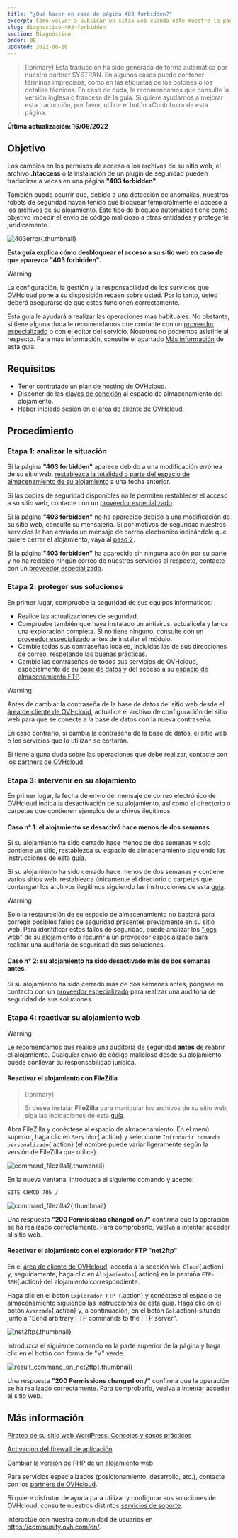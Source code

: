 ```yaml
---
title: "¿Qué hacer en caso de página 403 forbidden?"
excerpt: Cómo volver a publicar un sitio web cuando este muestre la página 403 forbidden
slug: diagnostico-403-forbidden
section: Diagnóstico
order: 08
updated: 2022-06-16
---
```


> [!primary]
> Esta traducción ha sido generada de forma automática por nuestro partner SYSTRAN. En algunos casos puede contener términos imprecisos, como en las etiquetas de los botones o los detalles técnicos. En caso de duda, le recomendamos que consulte la versión inglesa o francesa de la guía. Si quiere ayudarnos a mejorar esta traducción, por favor, utilice el botón «Contribuir» de esta página.
>

**Última actualización: 16/06/2022**

## Objetivo

Los cambios en los permisos de acceso a los archivos de su sitio web, el archivo **.htaccess** o la instalación de un plugin de seguridad pueden traducirse a veces en una página **"403 forbidden"**.

También puede ocurrir que, debido a una detección de anomalías, nuestros robots de seguridad hayan tenido que bloquear temporalmente el acceso a los archivos de su alojamiento. Este tipo de bloqueo automático tiene como objetivo impedir el envío de código malicioso a otras entidades y protegerle jurídicamente.

![403error](images/403error.png){.thumbnail}

**Esta guía explica cómo desbloquear el acceso a su sitio web en caso de que aparezca "403 forbidden".**

> [!warning]
>
> La configuración, la gestión y la responsabilidad de los servicios que OVHcloud pone a su disposición recaen sobre usted. Por lo tanto, usted deberá asegurarse de que estos funcionen correctamente.
>
> Esta guía le ayudará a realizar las operaciones más habituales. No obstante, si tiene alguna duda le recomendamos que contacte con un [proveedor especializado](https://partner.ovhcloud.com/es/directory/) o con el editor del servicio. Nosotros no podremos asistirle al respecto. Para más información, consulte el apartado [Más información](#gofurther) de esta guía.
>

## Requisitos

- Tener contratado un [plan de hosting](https://www.ovhcloud.com/es/web-hosting/) de OVHcloud.
- Disponer de las [claves de conexión](../conexion-espacio-almacenamiento-ftp-alojamiento-web/#1-obtener-los-datos-de-conexion) al espacio de almacenamiento del alojamiento.
- Haber iniciado sesión en el [área de cliente de OVHcloud](https://ca.ovh.com/auth/?action=gotomanager&from=https://www.ovh.com/world/&ovhSubsidiary=ws).

## Procedimiento

### Etapa 1: analizar la situación

Si la página **"403 forbidden"** aparece debido a una modificación errónea de su sitio web, [restablezca la totalidad o parte del espacio de almacenamiento de su alojamiento](../restaurar-espacio-almacenamiento-alojamiento-web/) a una fecha anterior.

Si las copias de seguridad disponibles no le permiten restablecer el acceso a su sitio web, contacte con un [proveedor especializado](https://partner.ovhcloud.com/es/directory/).

Si la página **"403 forbidden"** no ha aparecido debido a una modificación de su sitio web, consulte su mensajería. Si por motivos de seguridad nuestros servicios le han enviado un mensaje de correo electrónico indicándole que quiere cerrar el alojamiento, vaya al [paso 2](#step2).

Si la página **"403 forbidden"** ha aparecido sin ninguna acción por su parte y no ha recibido ningún correo de nuestros servicios al respecto, contacte con un [proveedor especializado](https://partner.ovhcloud.com/es/directory/).

### Etapa 2: proteger sus soluciones <a name="step2"></a>

En primer lugar, compruebe la seguridad de sus equipos informáticos:

- Realice las actualizaciones de seguridad.
- Compruebe también que haya instalado un antivirus, actualícela y lance una exploración completa. Si no tiene ninguno, consulte con un [proveedor especializado](https://partner.ovhcloud.com/es/directory/) antes de instalar el módulo.
- Cambie todas sus contraseñas locales, incluidas las de sus direcciones de correo, respetando las [buenas prácticas](https://docs.ovh.com/es/customer/gestionar-su-contrasena/#generar-una-contrasena-adecuada).
- Cambie las contraseñas de todos sus servicios de OVHcloud, especialmente de su [base de datos](../cambiar-contrasena-base-de-datos/) y del acceso a su [espacio de almacenamiento FTP](../cambiar-contrasena-usuario-ftp/).

> [!warning]
>
> Antes de cambiar la contraseña de la base de datos del sitio web desde el [área de cliente de OVHcloud](https://ca.ovh.com/auth/?action=gotomanager&from=https://www.ovh.com/world/&ovhSubsidiary=ws), actualice el archivo de configuración del sitio web para que se conecte a la base de datos con la nueva contraseña.
>
> En caso contrario, si cambia la contraseña de la base de datos, el sitio web o los servicios que lo utilizan se cortarán.
>
> Si tiene alguna duda sobre las operaciones que debe realizar, contacte con los [partners de OVHcloud](https://partner.ovhcloud.com/es/directory/).
>

### Etapa 3: intervenir en su alojamiento

En primer lugar, la fecha de envío del mensaje de correo electrónico de OVHcloud indica la desactivación de su alojamiento, así como el directorio o carpetas que contienen ejemplos de archivos ilegítimos.

#### Caso n° 1: el alojamiento se desactivó hace menos de dos semanas.

Si su alojamiento ha sido cerrado hace menos de dos semanas y solo contiene un sitio, restablezca su espacio de almacenamiento siguiendo las instrucciones de esta [guía](../restaurar-espacio-almacenamiento-alojamiento-web/#restaurar-el-espacio-de-almacenamiento-desde-el-area-de-cliente).

Si su alojamiento ha sido cerrado hace menos de dos semanas y contiene varios sitios web, restablezca únicamente el directorio o carpetas que contengan los archivos ilegítimos siguiendo las instrucciones de esta [guía](../restaurar-espacio-almacenamiento-alojamiento-web/#restaurar-un-archivo-desde-un-programa-o-una-interfaz-web).

> [!warning]
>
> Solo la restauración de su espacio de almacenamiento no bastará para corregir posibles fallos de seguridad presentes previamente en su sitio web.
> Para identificar estos fallos de seguridad, puede analizar los ["logs web"](https://docs.ovh.com/us/es/hosting/web_hosting_consultar_las_estadisticas_y_logs_de_un_sitio_web/#logs) de su alojamiento o recurrir a un [proveedor especializado](https://partner.ovhcloud.com/es/directory/) para realizar una auditoría de seguridad de sus soluciones.
>

#### Caso n° 2: su alojamiento ha sido desactivado más de dos semanas antes.

Si su alojamiento ha sido cerrado más de dos semanas antes, póngase en contacto con un [proveedor especializado](https://partner.ovhcloud.com/es/directory/) para realizar una auditoría de seguridad de sus soluciones. 

### Etapa 4: reactivar su alojamiento web <a name="reactivate-web-hosting"></a>

> [!warning]
>
> Le recomendamos que realice una auditoría de seguridad **antes** de reabrir el alojamiento. Cualquier envío de código malicioso desde su alojamiento puede conllevar su responsabilidad jurídica.
>

#### Reactivar el alojamiento con FileZilla

> [!primary]
>
> Si desea instalar **FileZilla** para manipular los archivos de su sitio web, siga las indicaciones de esta [guía](../web_hosting_guia_de_uso_de_filezilla/).
>

Abra FileZilla y conéctese al espacio de almacenamiento. En el menú superior, haga clic en `Servidor`{.action} y seleccione `Introducir comando personalizado`{.action} (el nombre puede variar ligeramente según la versión de FileZilla que utilice).

![command_filezilla1](images/command_filezilla1.png){.thumbnail}

En la nueva ventana, introduzca el siguiente comando y acepte:

```
SITE CHMOD 705 /
```

![command_filezilla2](images/command_filezilla2.png){.thumbnail}

Una respuesta **"200 Permissions changed on /"** confirma que la operación se ha realizado correctamente. Para comprobarlo, vuelva a intentar acceder al sitio web.

#### Reactivar el alojamiento con el explorador FTP "net2ftp"

En el [área de cliente de OVHcloud](https://ca.ovh.com/auth/?action=gotomanager&from=https://www.ovh.com/world/&ovhSubsidiary=ws), acceda a la sección `Web Cloud`{.action} y, seguidamente, haga clic en `Alojamientos`{.action} en la pestaña `FTP-SSH`{.action} del alojamiento correspondiente.

Haga clic en el botón `Explorador FTP `{.action} y conéctese al espacio de almacenamiento siguiendo las instrucciones de esta [guía](../conexion-espacio-almacenamiento-ftp-alojamiento-web/#21-conexion-mediante-un-explorador-ftp). Haga clic en el botón `Avanzado`{.action} y, a continuación, en el botón `Go`{.action} situado junto a "Send arbitrary FTP commands to the FTP server".

![net2ftp](images/net2ftp.png){.thumbnail}

Introduzca el siguiente comando en la parte superior de la página y haga clic en el botón con forma de "V" verde.

![result_command_on_net2ftp](images/result_command_on_net2ftp.png){.thumbnail}

Una respuesta **"200 Permissions changed on /"** confirma que la operación se ha realizado correctamente. Para comprobarlo, vuelva a intentar acceder al sitio web.

## Más información <a name="gofurther"></a>

[Pirateo de su sitio web WordPress: Consejos y casos prácticos](../pirateo_de_su_sitio_web_wordpress_consejos_y_casos_practicos/)

[Activación del firewall de aplicación](../web_hosting_activating_an_application_firewall/)

[Cambiar la versión de PHP de un alojamiento web](../cambiar-version-php-en-alojamiento-web/)

Para servicios especializados (posicionamiento, desarrollo, etc.), contacte con los [partners de OVHcloud](https://partner.ovhcloud.com/es/directory/).

Si quiere disfrutar de ayuda para utilizar y configurar sus soluciones de OVHcloud, consulte nuestros distintos [servicios de soporte](https://www.ovhcloud.com/es/support-levels/).

Interactúe con nuestra comunidad de usuarios en <https://community.ovh.com/en/>.